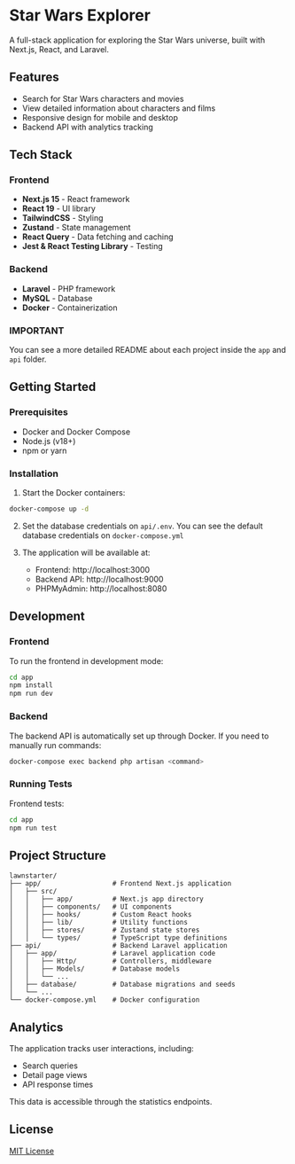 # Star Wars Explorer

A full-stack application for exploring the Star Wars universe, built with Next.js, React, and Laravel.

## Features

- Search for Star Wars characters and movies
- View detailed information about characters and films
- Responsive design for mobile and desktop
- Backend API with analytics tracking

## Tech Stack

### Frontend

- **Next.js 15** - React framework
- **React 19** - UI library
- **TailwindCSS** - Styling
- **Zustand** - State management
- **React Query** - Data fetching and caching
- **Jest & React Testing Library** - Testing

### Backend

- **Laravel** - PHP framework
- **MySQL** - Database
- **Docker** - Containerization

### IMPORTANT

You can see a more detailed README about each project inside the `app` and `api` folder.

## Getting Started

### Prerequisites

- Docker and Docker Compose
- Node.js (v18+)
- npm or yarn

### Installation

1. Start the Docker containers:

```bash
docker-compose up -d
```

2. Set the database credentials on `api/.env`. You can see the default database credentials on `docker-compose.yml`

3. The application will be available at:
   - Frontend: http://localhost:3000
   - Backend API: http://localhost:9000
   - PHPMyAdmin: http://localhost:8080

## Development

### Frontend

To run the frontend in development mode:

```bash
cd app
npm install
npm run dev
```

### Backend

The backend API is automatically set up through Docker. If you need to manually run commands:

```bash
docker-compose exec backend php artisan <command>
```

### Running Tests

Frontend tests:

```bash
cd app
npm run test
```

## Project Structure

```
lawnstarter/
├── app/                  # Frontend Next.js application
│   ├── src/
│   │   ├── app/          # Next.js app directory
│   │   ├── components/   # UI components
│   │   ├── hooks/        # Custom React hooks
│   │   ├── lib/          # Utility functions
│   │   ├── stores/       # Zustand state stores
│   │   └── types/        # TypeScript type definitions
├── api/                  # Backend Laravel application
│   ├── app/              # Laravel application code
│   │   ├── Http/         # Controllers, middleware
│   │   ├── Models/       # Database models
│   │   └── ...
│   ├── database/         # Database migrations and seeds
│   └── ...
└── docker-compose.yml    # Docker configuration
```

## Analytics

The application tracks user interactions, including:

- Search queries
- Detail page views
- API response times

This data is accessible through the statistics endpoints.

## License

[MIT License](LICENSE)
